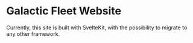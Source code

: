 # Galactic Fleet Website

Currently, this site is built with SvelteKit, with the possibility to migrate to any other framework.
